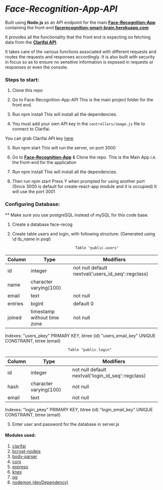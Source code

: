 # _Face-Recognition-App-API_

Built using **Node.js** as an API endpoint for the main [**Face-Recognition-App**](https://github.com/SivaramPg/Face-Recognition-App) containing the front-end [**facerecognition-smart-brain.herokuapp.com**](https://facerecognition-smart-brain.herokuapp.com)

It provides all the functionality that the front end is expecting on fetching data from the [**Clarifai API**](https://clarifai.com).

It takes care of the various functions associated with different requests and routes the requests and responses accordingly. It is also built with security in focus so as to ensure no sensitive information is exposed in requests or responses or even the console.

### Steps to start:
1. Clone this repo

2. Go to Face-Recognition-App-API
    This is the main project folder for the front end.

3. Run npm install
    This will install all the dependencies.

4. You must add your own API key in the `controllers/image.js` file to connect to Clarifai.

You can grab Clarifai API key [here](https://www.clarifai.com/)

5. Run npm start
    This will run the server, on port 3000

6. Go to [**Face-Recognition-App**](https://github.com/SivaramPg/Face-Recognition-App) & Clone the repo.
    This is the Main App i.e. the front-end for the application

7. Run npm install
    This will install all the dependencies.
    
8. Then run npm start
    Press Y when prompted for using another port
    (Since 3000 is default for create-react-app module and it is occupied)
    It will use the port 3001
    
    
### Configuring Database:
** Make sure you use postgreSQL instead of mySQL for this code base.
1. Create a database face-recog
2. Create table users and login, with following structure:
(Generated using \d tb_name in psql)

                                    Table "public.users"
                                    
| Column  |            Type             |                     Modifiers
|---------|-----------------------------|-----------------------------------------------
| id      | integer                     | not null default nextval('users_id_seq'::regclass)
| name    | character varying(100)      | 
| email   | text                        | not null
| entries | bigint                      | default 0
| joined  | timestamp without time zone | not null
Indexes:
    "users_pkey" PRIMARY KEY, btree (id)
    "users_email_key" UNIQUE CONSTRAINT, btree (email)
    
                                 Table "public.login"                                 
| Column |          Type          |                     Modifiers
|--------|------------------------|----------------------------------------------------
| id     | integer                | not null default nextval('login_id_seq'::regclass)
| hash   | character varying(100) | not null
| email  | text                   | not null
Indexes:
    "login_pkey" PRIMARY KEY, btree (id)
    "login_email_key" UNIQUE CONSTRAINT, btree (email)



3. Enter user and password for the database in server.js

#### Modules used:
1. [clarifai](https://www.npmjs.com/package/clarifai)
2. [bcrypt-nodejs](https://www.npmjs.com/package/bcrypt-nodejs)
3. [body-parser](https://www.npmjs.com/package/body-parser)
4. [cors](https://www.npmjs.com/package/cors)
5. [express](https://www.npmjs.com/package/express)
6. [knex](https://www.npmjs.com/package/knex)
7. [pg](https://www.npmjs.com/package/pg)
8. [nodemon (devDependency)](https://www.npmjs.com/package/nodemon)
